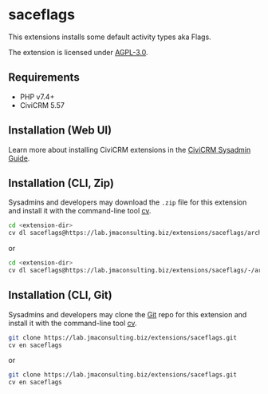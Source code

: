 # saceflags

This extensions installs some default activity types aka Flags.

The extension is licensed under [AGPL-3.0](LICENSE.txt).

## Requirements

* PHP v7.4+
* CiviCRM 5.57

## Installation (Web UI)

Learn more about installing CiviCRM extensions in the [CiviCRM Sysadmin Guide](https://docs.civicrm.org/sysadmin/en/latest/customize/extensions/).

## Installation (CLI, Zip)

Sysadmins and developers may download the `.zip` file for this extension and
install it with the command-line tool [cv](https://github.com/civicrm/cv).

```bash
cd <extension-dir>
cv dl saceflags@https://lab.jmaconsulting.biz/extensions/saceflags/archive/master.zip
```
or
```bash
cd <extension-dir>
cv dl saceflags@https://lab.jmaconsulting.biz/extensions/saceflags/-/archive/main/saceflags-main.zip
```

## Installation (CLI, Git)

Sysadmins and developers may clone the [Git](https://en.wikipedia.org/wiki/Git) repo for this extension and
install it with the command-line tool [cv](https://github.com/civicrm/cv).

```bash
git clone https://lab.jmaconsulting.biz/extensions/saceflags.git
cv en saceflags
```
or
```bash
git clone https://lab.jmaconsulting.biz/extensions/saceflags.git
cv en saceflags
```
